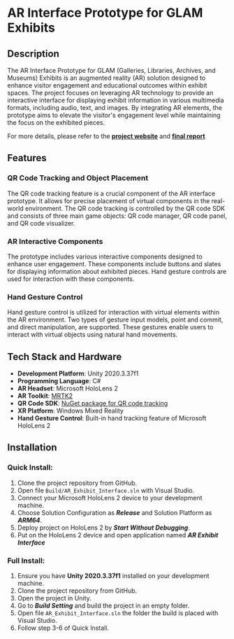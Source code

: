 # AR Interface Prototype for GLAM Exhibits

## Description
The AR Interface Prototype for GLAM (Galleries, Libraries, Archives, and Museums) Exhibits is an augmented reality (AR) solution designed to enhance visitor engagement and educational outcomes within exhibit spaces. The project focuses on leveraging AR technology to provide an interactive interface for displaying exhibit information in various multimedia formats, including audio, text, and images. By integrating AR elements, the prototype aims to elevate the visitor's engagement level while maintaining the focus on the exhibited pieces.

For more details, please refer to the [**project website**](https://wp2023.cs.hku.hk/fyp23027/) and [**final report**](https://wp2023.cs.hku.hk/fyp23027/wp-content/uploads/sites/28/FinalReport.pdf)

## Features
### QR Code Tracking and Object Placement
The QR code tracking feature is a crucial component of the AR interface prototype. It allows for precise placement of virtual components in the real-world environment. The QR code tracking is controlled by the QR code SDK and consists of three main game objects: QR code manager, QR code panel, and QR code visualizer.

### AR Interactive Components
The prototype includes various interactive components designed to enhance user engagement. These components include buttons and slates for displaying information about exhibited pieces. Hand gesture controls are used for interaction with these components.

### Hand Gesture Control
Hand gesture control is utilized for interaction with virtual elements within the AR environment. Two types of gesture input models, point and commit, and direct manipulation, are supported. These gestures enable users to interact with virtual objects using natural hand movements.

## Tech Stack and Hardware
- **Development Platform**: Unity 2020.3.37f1
- **Programming Language**: C#
- **AR Headset**: Microsoft HoloLens 2
- **AR Toolkit**: [MRTK2](https://learn.microsoft.com/en-us/windows/mixed-reality/mrtk-unity/mrtk2/?view=mrtkunity-2022-05)
- **QR Code SDK**: [NuGet package for QR code tracking](https://www.nuget.org/Packages/Microsoft.MixedReality.QR)
- **XR Platform**: Windows Mixed Reality
- **Hand Gesture Control**: Built-in hand tracking feature of Microsoft HoloLens 2

## Installation

### Quick Install: 
1. Clone the project repository from GitHub.
2. Open file `Build/AR_Exhibit_Interface.sln` with Visual Studio.
3. Connect your Microsoft HoloLens 2 device to your development machine.
4. Choose Solution Configuration as **_Release_** and Solution Platform as **_ARM64_**.
5. Deploy project on HoloLens 2 by **_Start Without Debugging_**.
6. Put on the HoloLens 2 device and open application named **_AR Exhibit Interface_**

### Full Install:
1. Ensure you have **Unity 2020.3.37f1** installed on your development machine.
2. Clone the project repository from GitHub.
3. Open the project in Unity.
4. Go to **_Build Setting_** and build the project in an empty folder.
5. Open file `AR_Exhibit_Interface.sln` the folder the build is placed with Visual Studio.
6. Follow step 3-6 of Quick Install.
